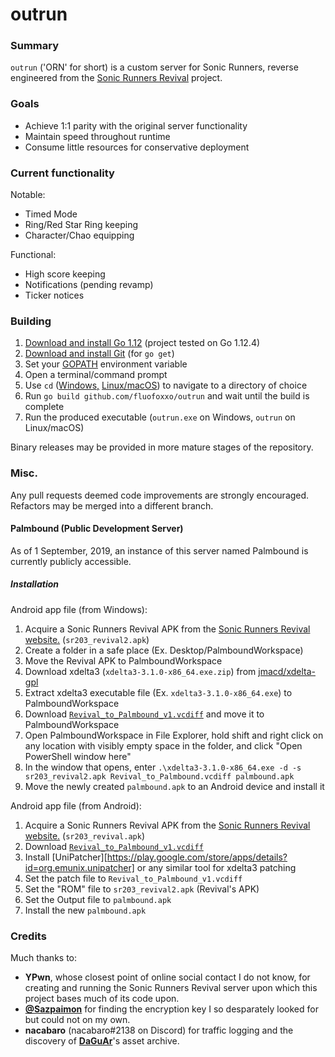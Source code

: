 # outrun

### Summary

`outrun` ('ORN' for short) is a custom server for Sonic Runners, reverse engineered from the [Sonic Runners Revival](https://sonic.runner.es/) project.

### Goals

  - Achieve 1:1 parity with the original server functionality
  - Maintain speed throughout runtime
  - Consume little resources for conservative deployment

### Current functionality

Notable:
  - Timed Mode
  - Ring/Red Star Ring keeping
  - Character/Chao equipping

Functional:
  - High score keeping
  - Notifications (pending revamp)
  - Ticker notices

### Building

1. [Download and install Go 1.12](https://golang.org/dl/) (project tested on Go 1.12.4)
2. [Download and install Git](https://git-scm.com/downloads) (for `go get`)
3. Set your [GOPATH](https://github.com/golang/go/wiki/SettingGOPATH) environment variable
4. Open a terminal/command prompt
5. Use `cd` ([Windows,](https://www.digitalcitizen.life/command-prompt-how-use-basic-commands) [Linux/macOS](https://www.macworld.com/article/2042378/master-the-command-line-navigating-files-and-folders.html)) to navigate to a directory of choice
6. Run `go build github.com/fluofoxxo/outrun` and wait until the build is complete
7. Run the produced executable (`outrun.exe` on Windows, `outrun` on Linux/macOS)

Binary releases may be provided in more mature stages of the repository.

### Misc.

Any pull requests deemed code improvements are strongly encouraged. Refactors may be merged into a different branch.

#### Palmbound (Public Development Server)

As of 1 September, 2019, an instance of this server named Palmbound is currently publicly accessible.

##### Installation

Android app file (from Windows):
1. Acquire a Sonic Runners Revival APK from the [Sonic Runners Revival website.](https://sonic.runner.es/) (`sr203_revival2.apk`)
2. Create a folder in a safe place (Ex. Desktop/PalmboundWorkspace)
3. Move the Revival APK to PalmboundWorkspace
4. Download xdelta3 (`xdelta3-3.1.0-x86_64.exe.zip`) from [jmacd/xdelta-gpl](https://github.com/jmacd/xdelta-gpl/releases)
5. Extract xdelta3 executable file (Ex. `xdelta3-3.1.0-x86_64.exe`) to PalmboundWorkspace
6. Download [`Revival_to_Palmbound_v1.vcdiff`](http://pbassets.fluofoxxo.pw:9002/Revival_to_Palmbound_v1.vcdiff) and move it to PalmboundWorkspace
7. Open PalmboundWorkspace in File Explorer, hold shift and right click on any location with visibly empty space in the folder, and click "Open PowerShell window here"
8. In the window that opens, enter `.\xdelta3-3.1.0-x86_64.exe -d -s sr203_revival2.apk Revival_to_Palmbound.vcdiff palmbound.apk`
9. Move the newly created `palmbound.apk` to an Android device and install it

Android app file (from Android):
1. Acquire a Sonic Runners Revival APK from the [Sonic Runners Revival website.](https://sonic.runner.es/) (`sr203_revival.apk`)
2. Download [`Revival_to_Palmbound_v1.vcdiff`](http://pbassets.fluofoxxo.pw:9002/Revival_to_Palmbound_v1.vcdiff)
3. Install [UniPatcher][https://play.google.com/store/apps/details?id=org.emunix.unipatcher] or any similar tool for xdelta3 patching
4. Set the patch file to `Revival_to_Palmbound_v1.vcdiff`
5. Set the "ROM" file to `sr203_revival2.apk` (Revival's APK)
6. Set the Output file to `palmbound.apk`
7. Install the new `palmbound.apk`

### Credits

Much thanks to:
  - **YPwn**, whose closest point of online social contact I do not know, for creating and running the Sonic Runners Revival server upon which this project bases much of its code upon.
  - **[@Sazpaimon](https://github.com/Sazpaimon)** for finding the encryption key I so desparately looked for but could not on my own.
  - **nacabaro** (nacabaro#2138 on Discord) for traffic logging and the discovery of **[DaGuAr](https://www.youtube.com/user/Gorila5)**'s asset archive.
